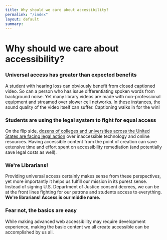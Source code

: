 ```yaml
---
title: Why should we care about accessibility?
permalink: "/index"
layout: default
summary: 
---
```


# Why should we care about accessibility?

### Universal access has greater than expected benefits

A student with hearing loss can obviously benefit from closed captioned video. So can a person who has issue differentiating spoken words from background noise. Yet many library videos are made with non-professional equipment and streamed over slower cell networks. In these instances, the sound quality of the video itself can suffer. Captioning walks in for the win!

### **Students are using the legal system to fight for equal access**

On the flip side, [dozens of colleges and universities across the United States are facing legal action](https://www.d.umn.edu/~lcarlson/atteam/lawsuits.html) over inaccessible technology and online resources. Having accessible content from the point of creation can save extensive time and effort spent on accessibility remediation \(and potentially save legal costs as well\).

### We're Librarians!

Providing universal access certainly makes sense from these perspectives, yet more importantly it helps us fulfill our mission in its purest sense. Instead of signing U.S. Department of Justice consent decrees, we can be at the front lines fighting for our patrons and students access to everything. **We're librarians! Access is our middle name.**

### **Fear not, the basics are easy**

While making advanced web accessibility may require development experience, making the basic content we all create accessible can be accomplished by us all.

